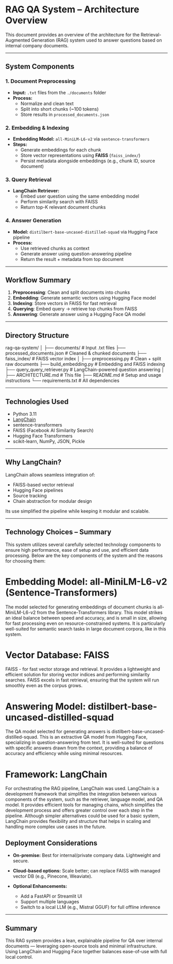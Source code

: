 
# RAG QA System – Architecture Overview

This document provides an overview of the architecture for the Retrieval-Augmented Generation (RAG) system used to answer questions based on internal company documents.

---

## System Components

### 1. **Document Preprocessing**

* **Input:** `.txt` files from the `./documents` folder  
* **Process:**
  - Normalize and clean text
  - Split into short chunks (~100 tokens)
  - Store results in `processed_documents.json`

### 2. **Embedding & Indexing**

* **Embedding Model:** `all-MiniLM-L6-v2` via `sentence-transformers`  
* **Steps:**
  - Generate embeddings for each chunk
  - Store vector representations using **FAISS** (`faiss_index/`)
  - Persist metadata alongside embeddings (e.g., chunk ID, source document)

### 3. **Query Retrieval**

* **LangChain Retriever:**
  - Embed user question using the same embedding model
  - Perform similarity search with FAISS
  - Return top-K relevant document chunks

### 4. **Answer Generation**

* **Model:** `distilbert-base-uncased-distilled-squad` via Hugging Face pipeline  
* **Process:**
  - Use retrieved chunks as context
  - Generate answer using question-answering pipeline
  - Return the result + metadata from top document

---

## Workflow Summary

1. **Preprocessing**: Clean and split documents into chunks  
2. **Embedding**: Generate semantic vectors using Hugging Face model  
3. **Indexing**: Store vectors in FAISS for fast retrieval  
4. **Querying**: Embed query → retrieve top chunks from FAISS  
5. **Answering**: Generate answer using a Hugging Face QA model

---

## Directory Structure


rag-qa-system/
│
├── documents/                # Input .txt files
├── processed\_documents.json # Cleaned & chunked documents
├── faiss\_index/             # FAISS vector index
│
├── preprocessing.py          # Clean + split raw documents
├── build\_embedding.py       # Embedding and FAISS indexing
├── query\_query_retriever.py # LangChain-powered question answering
│
├── ARCHITECTURE.md           # This file
├── README.md                 # Setup and usage instructions
└── requirements.txt          # All dependencies

---

## Technologies Used

* Python 3.11  
* [LangChain](https://www.langchain.com/)  
* sentence-transformers  
* FAISS (Facebook AI Similarity Search)  
* Hugging Face Transformers  
* scikit-learn, NumPy, JSON, Pickle  

---

## Why LangChain?

LangChain allows seamless integration of:

- FAISS-based vector retrieval  
- Hugging Face pipelines  
- Source tracking  
- Chain abstraction for modular design

Its use simplified the pipeline while keeping it modular and scalable.

---
##  Technology Choices – Summary

This system utilizes several carefully selected technology components to ensure high performance, ease of setup and use, and efficient data processing. Below are the key components of the system and the reasons for choosing them:

# Embedding Model: all-MiniLM-L6-v2 (Sentence-Transformers)
The model selected for generating embeddings of document chunks is all-MiniLM-L6-v2 from the Sentence-Transformers library.
This model strikes an ideal balance between speed and accuracy, and is small in size, allowing for fast processing even on resource-constrained systems. It is particularly well-suited for semantic search tasks in large document corpora, like in this system.

# Vector Database: FAISS
FAISS - for fast vector storage and retrieval. It provides a lightweight and efficient solution for storing vector indices and performing similarity searches. FAISS excels in fast retrieval, ensuring that the system will run smoothly even as the corpus grows.

# Answering Model: distilbert-base-uncased-distilled-squad
The QA model selected for generating answers is distilbert-base-uncased-distilled-squad.
This is an extractive QA model from Hugging Face, specializing in question-answering from text. It is well-suited for questions with specific answers drawn from the context, providing a balance of accuracy and efficiency while using minimal resources.

# Framework: LangChain
For orchestrating the RAG pipeline, LangChain was used.
LangChain is a development framework that simplifies the integration between various components of the system, such as the retriever, language model, and QA model. It provides efficient tools for managing chains, which simplifies the development process and offers greater control over each step in the pipeline. Although simpler alternatives could be used for a basic system, LangChain provides flexibility and structure that helps in scaling and handling more complex use cases in the future.


## Deployment Considerations

* **On-premise:** Best for internal/private company data. Lightweight and secure.
* **Cloud-based options:** Scale better; can replace FAISS with managed vector DB (e.g., Pinecone, Weaviate).
* **Optional Enhancements:**

  * Add a FastAPI or Streamlit UI
  * Support multiple languages
  * Switch to a local LLM (e.g., Mistral GGUF) for full offline inference

---

## Summary

This RAG system provides a lean, explainable pipeline for QA over internal documents — leveraging open-source tools and minimal infrastructure.
Using LangChain and Hugging Face together balances ease-of-use with full local control.

